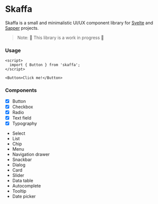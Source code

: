 # Skaffa

Skaffa is a small and minimalistic UI/UX component library for [Svelte](https://svelte.dev/) and [Sapper](https://sapper.svelte.dev/) projects.

>  Note: 🚧 This library is a work in progress 🚧

### Usage

```svelte
<script>
  import { Button } from 'skaffa';
</script>

<Button>Click me!</Button>
```

### Components

- [x] Button
- [x] Checkbox
- [x] Radio
- [x] Text field
- [x] Typography
- Select
- List
- Chip
- Menu
- Navigation drawer
- Snackbar
- Dialog
- Card
- Slider
- Data table
- Autocomplete
- Tooltip
- Date picker
